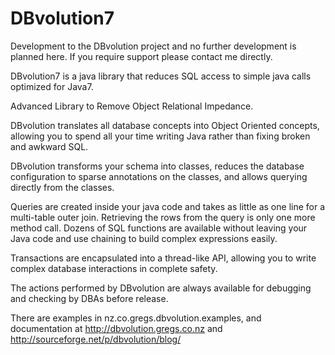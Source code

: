 # DBvolution7
Development to the DBvolution project and no further development is planned here. If you require support please contact me directly.

DBvolution7 is a java library that reduces SQL access to simple java calls optimized for Java7.

Advanced Library to Remove Object Relational Impedance. 

DBvolution translates all database concepts into Object Oriented concepts, allowing you to spend all your time writing Java rather than fixing broken and awkward SQL.

DBvolution transforms your schema into classes, reduces the database configuration to sparse annotations on the classes, and allows querying directly from the classes.

Queries are created inside your java code and takes as little as one line for a multi-table outer join. Retrieving the rows from the query is only one more method call. Dozens of SQL functions are available without leaving your Java code and use chaining to build complex expressions easily.

Transactions are encapsulated into a thread-like API, allowing you to write complex database interactions in complete safety.

The actions performed by DBvolution are always available for debugging and checking by DBAs before release.

There are examples in nz.co.gregs.dbvolution.examples, and documentation at http://dbvolution.gregs.co.nz and http://sourceforge.net/p/dbvolution/blog/
